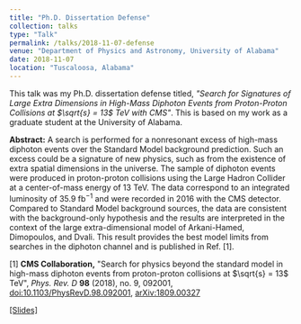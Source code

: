 ```yaml
---
title: "Ph.D. Dissertation Defense"
collection: talks
type: "Talk"
permalink: /talks/2018-11-07-defense
venue: "Department of Physics and Astronomy, University of Alabama"
date: 2018-11-07
location: "Tuscaloosa, Alabama"
---
```


This talk was my Ph.D. dissertation defense titled, <i>"Search for Signatures of Large Extra Dimensions in High-Mass Diphoton Events from Proton-Proton Collisions at $\sqrt{s} = 13$ TeV with CMS"</i>. This is based on my work as a graduate student at the University of Alabama.

<b>Abstract:</b> A search is performed for a nonresonant excess of high-mass diphoton events over the Standard Model background prediction. Such an excess could be a signature of new physics, such as from the existence of extra spatial dimensions in the universe. The sample of diphoton events were produced in proton-proton collisions using the Large Hadron Collider at a center-of-mass energy of 13 TeV. The data correspond to an integrated luminosity of 35.9 fb$^{−1}$ and were recorded in 2016 with the CMS detector. Compared to Standard Model background sources, the data are consistent with the background-only hypothesis and the results are interpreted in the context of the large extra-dimensional model of Arkani-Hamed, Dimopoulos, and Dvali. This result provides the best model limits from searches in the diphoton channel and is published in Ref. [1].
 
[1] <b>CMS Collaboration,</b> "Search for physics beyond the standard model in high-mass diphoton events from proton-proton collisions at $\sqrt{s} = 13$ TeV", <i>Phys. Rev. D</i> <b>98</b> (2018), no. 9, 092001, [doi:10.1103/PhysRevD.98.092001](https://journals.aps.org/prd/abstract/10.1103/PhysRevD.98.092001), [arXiv:1809.00327](https://arxiv.org/abs/1809.00327)


[[Slides]](https://abuccilli.github.io/files/181107_ua_dissertation_defense_buccilli.pdf)
